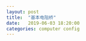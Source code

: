 ```yaml
---
layout: post
title:  "基本电阻桥"
date:   2019-06-03 18:20:00
categories: computer config
---
```


<object data="../images/ResistanceBridge.pdf" width="1000" height="1000" type='application/pdf'></object>
